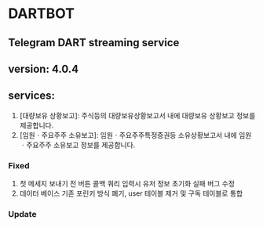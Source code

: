 # DARTBOT
## Telegram DART streaming service 
## version: 4.0.4
## services: 
 1. [대량보유 상황보고]: 주식등의 대량보유상황보고서 내에 대량보유 상황보고 정보를 제공합니다.
 2. [임원ㆍ주요주주 소유보고]: 임원ㆍ주요주주특정증권등 소유상황보고서 내에 임원ㆍ주요주주 소유보고 정보를 제공합니다.
### Fixed
 1. 첫 메세지 보내기 전 버튼 콜백 쿼리 입력시 유저 정보 초기화 실패 버그 수정
 2. 데이터 베이스 기존 포린키 방식 폐기, user 테이블 제거 및 구독 테이블로 통합
### Update

 